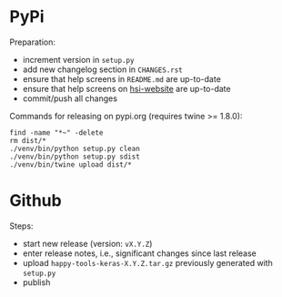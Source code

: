 PyPi
====

Preparation:

* increment version in `setup.py`
* add new changelog section in `CHANGES.rst`
* ensure that help screens in `README.md` are up-to-date
* ensure that help screens on [hsi-website](https://github.com/wairas/hsi-website) are up-to-date
* commit/push all changes

Commands for releasing on pypi.org (requires twine >= 1.8.0):

```
find -name "*~" -delete
rm dist/*
./venv/bin/python setup.py clean
./venv/bin/python setup.py sdist
./venv/bin/twine upload dist/*
```


Github
======

Steps:

* start new release (version: `vX.Y.Z`)
* enter release notes, i.e., significant changes since last release
* upload `happy-tools-keras-X.Y.Z.tar.gz` previously generated with `setup.py`
* publish


